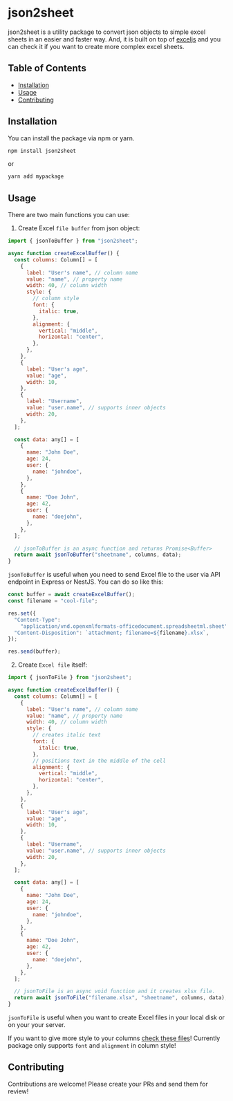 # json2sheet

json2sheet is a utility package to convert json objects to simple excel sheets in an easier and faster way. And, it is built on top of [exceljs](https://www.npmjs.com/package/exceljs) and you can check it if you want to create more complex excel sheets.

## Table of Contents

- [Installation](#installation)
- [Usage](#usage)
- [Contributing](#contributing)

## Installation

You can install the package via npm or yarn.

```bash
npm install json2sheet
```

or

```bash
yarn add mypackage
```

## Usage

There are two main functions you can use:

1. Create Excel `file buffer` from json object:

```javascript
import { jsonToBuffer } from "json2sheet";

async function createExcelBuffer() {
  const columns: Column[] = [
    {
      label: "User's name", // column name
      value: "name", // property name
      width: 40, // column width
      style: {
        // column style
        font: {
          italic: true,
        },
        alignment: {
          vertical: "middle",
          horizontal: "center",
        },
      },
    },
    {
      label: "User's age",
      value: "age",
      width: 10,
    },
    {
      label: "Username",
      value: "user.name", // supports inner objects
      width: 20,
    },
  ];

  const data: any[] = [
    {
      name: "John Doe",
      age: 24,
      user: {
        name: "johndoe",
      },
    },
    {
      name: "Doe John",
      age: 42,
      user: {
        name: "doejohn",
      },
    },
  ];

  // jsonToBuffer is an async function and returns Promise<Buffer>
  return await jsonToBuffer("sheetname", columns, data);
}
```

`jsonToBuffer` is useful when you need to send Excel file to the user via API endpoint in Express or NestJS.
You can do so like this:

```javascript
const buffer = await createExcelBuffer();
const filename = "cool-file";

res.set({
  "Content-Type":
    "application/vnd.openxmlformats-officedocument.spreadsheetml.sheet",
  "Content-Disposition": `attachment; filename=${filename}.xlsx`,
});

res.send(buffer);
```

2. Create `Excel file` itself:

```javascript
import { jsonToFile } from "json2sheet";

async function createExcelBuffer() {
  const columns: Column[] = [
    {
      label: "User's name", // column name
      value: "name", // property name
      width: 40, // column width
      style: {
        // creates italic text
        font: {
          italic: true,
        },
        // positions text in the middle of the cell
        alignment: {
          vertical: "middle",
          horizontal: "center",
        },
      },
    },
    {
      label: "User's age",
      value: "age",
      width: 10,
    },
    {
      label: "Username",
      value: "user.name", // supports inner objects
      width: 20,
    },
  ];

  const data: any[] = [
    {
      name: "John Doe",
      age: 24,
      user: {
        name: "johndoe",
      },
    },
    {
      name: "Doe John",
      age: 42,
      user: {
        name: "doejohn",
      },
    },
  ];

  // jsonToFile is an async void function and it creates xlsx file.
  return await jsonToFile("filename.xlsx", "sheetname", columns, data);
}
```

`jsonToFile` is useful when you want to create Excel files in your local disk or on your your server.

If you want to give more style to your columns [check these files](https://github.com/Rustam-Kirgizbaev/json2sheet/tree/main/src/interfaces)!
Currently package only supports `font` and `alignment` in column style!

## Contributing

Contributions are welcome! Please create your PRs and send them for review!
